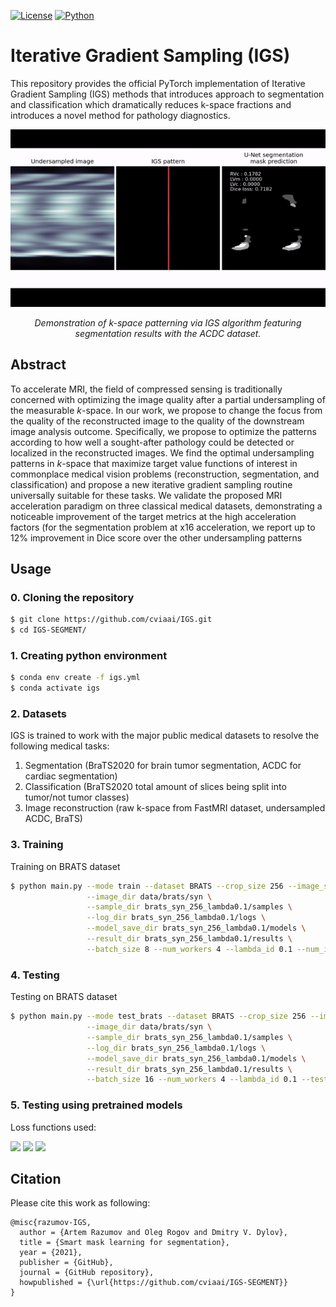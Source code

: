 [![License](https://img.shields.io/github/license/analysiscenter/pydens.svg)](https://www.apache.org/licenses/LICENSE-2.0)
[![Python](https://img.shields.io/badge/python-3.8-blue.svg)](https://python.org)

# Iterative Gradient Sampling (IGS)

This repository provides the official PyTorch implementation of Iterative Gradient Sampling (IGS) methods that introduces approach to segmentation and classification which dramatically reduces k-space fractions and introduces a novel method for pathology diagnostics.

<p align="center">
<img src="misc/igs_undersampling.gif" alt>

</p>
<p align="center">
<em>Demonstration of k-space patterning via IGS algorithm featuring segmentation results with the ACDC dataset.</em>
</p>


## Abstract
To accelerate MRI, the field of compressed sensing is traditionally concerned with optimizing the image quality after a partial undersampling of the measurable *k*-space. In our work, we propose to change the focus from the quality of the reconstructed image to the quality of the downstream image analysis outcome. 
Specifically, we propose to optimize the patterns according to how well a sought-after pathology could be detected or localized in the reconstructed images. 
We find the optimal undersampling patterns in *k*-space that maximize target value functions of interest in commonplace medical vision problems (reconstruction, segmentation, and classification) and propose a new iterative gradient sampling routine universally suitable for these tasks. 
We validate the proposed MRI acceleration paradigm on three classical medical datasets, demonstrating a noticeable improvement of the target metrics at the high acceleration factors (for the segmentation problem at x16 acceleration, we report up to 12% improvement in Dice score over the other undersampling patterns

## Usage

### 0. Cloning the repository

```bash
$ git clone https://github.com/cviaai/IGS.git
$ cd IGS-SEGMENT/
```

### 1. Creating python environment

```bash
$ conda env create -f igs.yml
$ conda activate igs
```

### 2. Datasets

IGS is trained to work with the major public medical datasets to resolve the following medical tasks:
1. Segmentation (BraTS2020 for brain tumor segmentation, ACDC for cardiac segmentation)
2. Classification (BraTS2020 total amount of slices being split into tumor/not tumor classes)
3. Image reconstruction (raw k-space from FastMRI dataset, undersampled ACDC, BraTS)

### 3. Training

Training on BRATS dataset

```bash
$ python main.py --mode train --dataset BRATS --crop_size 256 --image_size 256 --c_dim 1 \
                 --image_dir data/brats/syn \
                 --sample_dir brats_syn_256_lambda0.1/samples \
                 --log_dir brats_syn_256_lambda0.1/logs \
                 --model_save_dir brats_syn_256_lambda0.1/models \
                 --result_dir brats_syn_256_lambda0.1/results \
                 --batch_size 8 --num_workers 4 --lambda_id 0.1 --num_iters 300000
```

### 4. Testing

Testing on BRATS dataset

```bash
$ python main.py --mode test_brats --dataset BRATS --crop_size 256 --image_size 256 --c_dim 1 \
                 --image_dir data/brats/syn \
                 --sample_dir brats_syn_256_lambda0.1/samples \
                 --log_dir brats_syn_256_lambda0.1/logs \
                 --model_save_dir brats_syn_256_lambda0.1/models \
                 --result_dir brats_syn_256_lambda0.1/results \
                 --batch_size 16 --num_workers 4 --lambda_id 0.1 --test_iters 300000
```

### 5. Testing using pretrained models

Loss functions used:

<img src="https://render.githubusercontent.com/render/math?math=L_{DICE}(Y, \hat{Y})=1-\frac{2 Y \hat{Y}%2B1}{Y%2B\hat{Y}%2B1}">

<img src="https://render.githubusercontent.com/render/math?math=L_{BCE} = -\sum_{i=1}^{C=2}Y_{i} log (\hat{Y}_{i} )">

<img src="https://render.githubusercontent.com/render/math?math=L_{L1}=|| X_{i} - \hat{X_{i}}||_{1}">


## Citation

Please cite this work as following:

```
@misc{razumov-IGS,
  author = {Artem Razumov and Oleg Rogov and Dmitry V. Dylov},
  title = {Smart mask learning for segmentation},
  year = {2021},
  publisher = {GitHub},
  journal = {GitHub repository},
  howpublished = {\url{https://github.com/cviaai/IGS-SEGMENT}}
}
```
